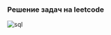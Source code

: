 ### Решение задач на leetcode

![sql](https://user-images.githubusercontent.com/119577732/215683218-ecad6251-1489-4eb8-baf8-f6bdb5d87994.jpg)
